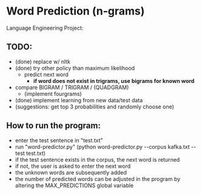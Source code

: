# Word Prediction (n-grams)
Language Engineering Project: 

## TODO:
- (done) replace w/ nltk
- (done) try other policy than maximum likelihood
	- predict next word
		- **if word does not exist in trigrams, use bigrams for known word**
- compare BIGRAM / TRIGRAM / (QUADGRAM)
	- (implement fourgrams)
- (done) implement learning from new data/test data
- (suggestions: get top 3 probabilities and randomly choose one)

## How to run the program:
- enter the test sentence in "test.txt"  
- run "word-predictor.py" (python word-predictor.py --corpus kafka.txt --test test.txt)
- if the test sentence exists in the corpus, the next word is returned
- if not, the user is asked to enter the next word
- the unknown words are subsequently added
- the number of predicted words can be adjusted in the program by altering the MAX_PREDICTIONS global variable
